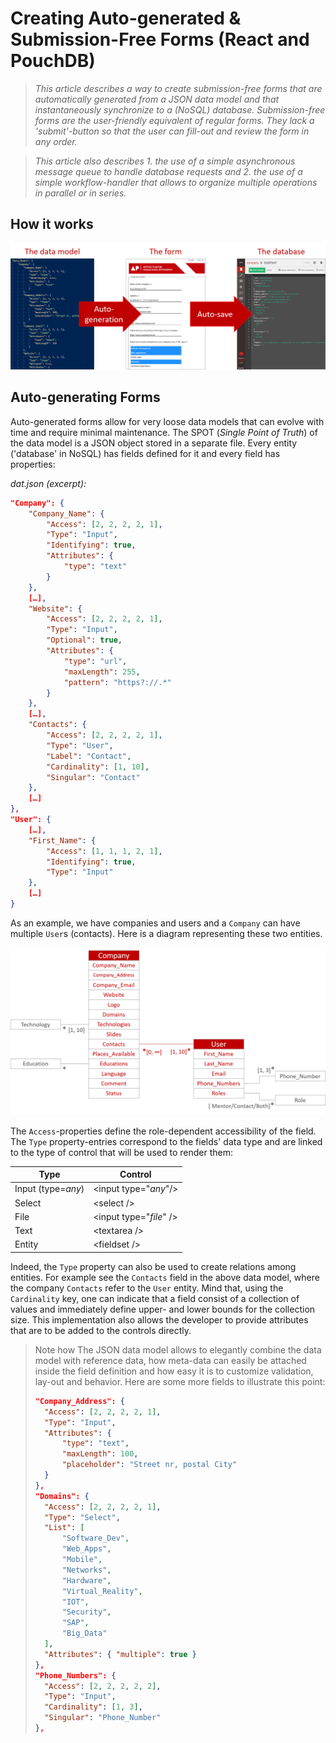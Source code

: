 # Creating Auto-generated & Submission-Free Forms (React and PouchDB)

> *This article describes a way to create submission-free forms that are automatically generated from a JSON data model and that instantaneously synchronize to a (NoSQL) database. Submission-free forms are the user-friendly equivalent of regular forms. They lack a 'submit'-button so that the user can fill-out and review the form in any order.*

> *This article also describes 1. the use of a simple asynchronous message queue to handle database requests and 2. the use of a simple workflow-handler that allows to organize multiple operations in parallel or in series.*

## How it works

!["Overview Workings"](media/Overview_Workings.png)

## Auto-generating Forms

Auto-generated forms allow for very loose data models that can evolve with time and require minimal maintenance. The SPOT (*Single Point of Truth*) of the data model is a JSON object stored in a separate file. Every entity ('database' in NoSQL) has fields defined for it and every field has properties:

*dat.json (excerpt):*
```json
"Company": {
	"Company_Name": {
		"Access": [2, 2, 2, 2, 1],
		"Type": "Input",
		"Identifying": true,
		"Attributes": {
			"type": "text"
		}
	},
	[…],
	"Website": {
		"Access": [2, 2, 2, 2, 1],
		"Type": "Input",
		"Optional": true,
		"Attributes": {
			"type": "url",
			"maxLength": 255,
			"pattern": "https?://.*"
		}
	},
	[…],
	"Contacts": {
		"Access": [2, 2, 2, 2, 1],
		"Type": "User",
		"Label": "Contact",
		"Cardinality": [1, 10],
		"Singular": "Contact"
	},
	[…]
},
"User": {
	[…],
	"First_Name": {
		"Access": [1, 1, 1, 2, 1],
		"Identifying": true,
		"Type": "Input"
	},
	[…]
}
```

As an example, we have companies and users and a `Company` can have multiple `User`s (contacts). Here is a diagram representing these two entities.

![Diagram](media/Diagram.png)

The `Access`-properties define the role-dependent accessibility of the field. The `Type` property-entries correspond to the fields' data type and are linked to the type of control that will be used to render them: 

| Type  | Control         |
|-------|-----------------|
| Input (type=*any*)| &lt;input type="*any*"/&gt; |
| Select | &lt;select /&gt; |
| File | &lt;input type="*file*" /&gt; |
| Text | &lt;textarea /&gt; |
| Entity | &lt;fieldset /&gt; |

Indeed, the `Type` property can also be used to create relations among  entities. For example see the `Contacts` field in the above data model, where the company `Contacts` refer to the `User` entity. Mind that, using the `Cardinality` key, one can indicate that a field consist of a collection of values and immediately define upper- and lower bounds for the collection size. This implementation also allows the developer to provide  attributes that are to be added to the controls directly.

> Note how The JSON data model allows to elegantly combine the data model with reference data, how meta-data can easily be attached inside the field definition and how easy it is to customize validation, lay-out and behavior. Here are some more fields to illustrate this point:
> ```json
> "Company_Address": {
>	"Access": [2, 2, 2, 2, 1],
>	"Type": "Input",
>	"Attributes": {
>		"type": "text",
>		"maxLength": 100,
>		"placeholder": "Street nr, postal City"
>	}
>},
>"Domains": {
>	"Access": [2, 2, 2, 2, 1],
>	"Type": "Select",
>	"List": [
>		"Software_Dev",
>		"Web_Apps",
>		"Mobile",
>		"Networks",
>		"Hardware",
>		"Virtual_Reality",
>		"IOT",
>		"Security",
>		"SAP",
>		"Big_Data"
>	],
>	"Attributes": { "multiple": true }
>},
>"Phone_Numbers": {
>	"Access": [2, 2, 2, 2, 2],
>	"Type": "Input",
>	"Cardinality": [1, 3],
>	"Singular": "Phone_Number"
>},
> ```

## 





